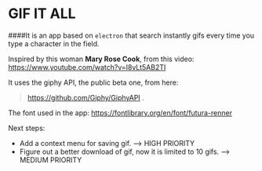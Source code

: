 GIF IT ALL
==========

####It is an app based on `electron` that search instantly gifs every time you type a character in the field.

Inspired by this woman **Mary Rose Cook**, from this video:
https://www.youtube.com/watch?v=I8vLt5AB2TI

It uses the giphy API, the public beta one, from here:
> https://github.com/Giphy/GiphyAPI .

The font used in the app:
https://fontlibrary.org/en/font/futura-renner

Next steps:
- Add a context menu for saving gif. --> HIGH PRIORITY
- Figure out a better download of gif, now it is limited to 10 gifs. --> MEDIUM PRIORITY
